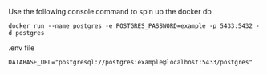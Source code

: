Use the following console command to spin up the docker db

````
docker run --name postgres -e POSTGRES_PASSWORD=example -p 5433:5432 -d postgres 
````

.env file
````
DATABASE_URL="postgresql://postgres:example@localhost:5433/postgres"
````

